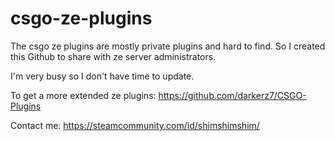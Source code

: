 # csgo-ze-plugins

The csgo ze plugins are mostly private plugins and hard to find. So I created this Github to share with ze server administrators.

I'm very busy so I don't have time to update.

To get a more extended ze plugins: https://github.com/darkerz7/CSGO-Plugins

Contact me: https://steamcommunity.com/id/shimshimshim/
